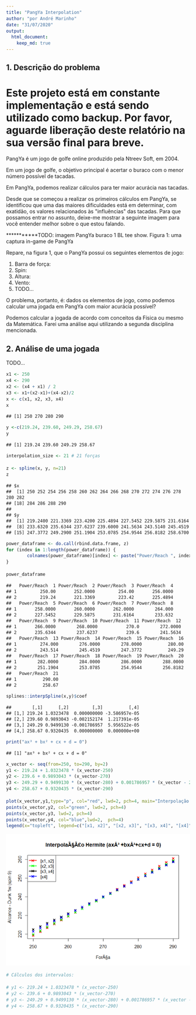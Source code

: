 ```yaml
---
title: "PangYa Interpolation"
author: "por André Marinho"
date: "31/07/2020"
output: 
  html_document:
    keep_md: true
---
```




## 1. Descrição do problema
# Este projeto está em constante implementação e está sendo utilizado como backup. Por favor, aguarde liberação deste relatório na sua versão final para breve.
PangYa é um jogo de golfe online produzido pela Ntreev Soft, em 2004.

Em um jogo de golfe, o objetivo principal é acertar o buraco com o menor número possível de tacadas.

Em PangYa, podemos realizar cálculos para ter maior acurácia nas tacadas.

Desde que se começou a realizar os primeiros cálculos em PangYa, se identificou que uma das maiores dificuldades está em determinar, com exatidão, os valores relacionados às "influências" das tacadas. Para que possamos entrar no assunto, deixe-me mostrar a seguinte imagem para você entender melhor sobre o que estou falando.

***********TODO: imagem PangYa buraco 1 BL tee show.
Figura 1: uma captura in-game de PangYa

Repare, na figura 1, que o PangYa possui os seguintes elementos de jogo:

1. Barra de força:
2. Spin:
3. Altura:
4. Vento:
5. TODO...

O problema, portanto, é: dados os elementos de jogo, como podemos calcular uma jogada em PangYa com maior acurácia possível?

Podemos calcular a jogada de acordo com conceitos da Física ou mesmo da Matemática. Farei uma análise aqui utilizando a segunda disciplina mencionada.

## 2. Análise de uma jogada
TODO...



```r
x1 <- 250
x4 <- 290
x2 <- (x4 + x1) / 2
x3 <- x1+(x2-x1)+(x4-x2)/2
x <- c(x1, x2, x3, x4)
x
```

```
## [1] 250 270 280 290
```

```r
y <-c(219.24, 239.60, 249.29, 258.67)
y
```

```
## [1] 219.24 239.60 249.29 258.67
```

```r
interpolation_size <- 21 # 21 forças

z <- spline(x, y, n=21)
z
```

```
## $x
##  [1] 250 252 254 256 258 260 262 264 266 268 270 272 274 276 278 280 282
## [18] 284 286 288 290
## 
## $y
##  [1] 219.2400 221.3369 223.4200 225.4894 227.5452 229.5875 231.6164
##  [8] 233.6320 235.6344 237.6237 239.6000 241.5634 243.5140 245.4519
## [15] 247.3772 249.2900 251.1904 253.0785 254.9544 256.8182 258.6700
```

```r
power_dataframe <- do.call(rbind.data.frame, z)
for (index in 1:length(power_dataframe)) {
        colnames(power_dataframe)[index] <- paste("Power/Reach ", index)
}

power_dataframe
```

```
##   Power/Reach  1 Power/Reach  2 Power/Reach  3 Power/Reach  4
## 1         250.00       252.0000         254.00       256.0000
## 2         219.24       221.3369         223.42       225.4894
##   Power/Reach  5 Power/Reach  6 Power/Reach  7 Power/Reach  8
## 1       258.0000       260.0000       262.0000        264.000
## 2       227.5452       229.5875       231.6164        233.632
##   Power/Reach  9 Power/Reach  10 Power/Reach  11 Power/Reach  12
## 1       266.0000        268.0000           270.0        272.0000
## 2       235.6344        237.6237           239.6        241.5634
##   Power/Reach  13 Power/Reach  14 Power/Reach  15 Power/Reach  16
## 1         274.000        276.0000        278.0000          280.00
## 2         243.514        245.4519        247.3772          249.29
##   Power/Reach  17 Power/Reach  18 Power/Reach  19 Power/Reach  20
## 1        282.0000        284.0000        286.0000        288.0000
## 2        251.1904        253.0785        254.9544        256.8182
##   Power/Reach  21
## 1          290.00
## 2          258.67
```

```r
splines::interpSpline(x,y)$coef
```

```
##        [,1]      [,2]         [,3]          [,4]
## [1,] 219.24 1.0323478  0.000000000 -3.586957e-05
## [2,] 239.60 0.9893043 -0.002152174  1.217391e-05
## [3,] 249.29 0.9499130 -0.001786957  5.956522e-05
## [4,] 258.67 0.9320435  0.000000000  0.000000e+00
```

```r
print("ax³ + bx² + cx + d = 0")
```

```
## [1] "ax³ + bx² + cx + d = 0"
```

```r
x_vector <- seq(from=250, to=290, by=2)
y1 <- 219.24 + 1.0323478 * (x_vector-250)
y2 <- 239.6 + 0.9893043 * (x_vector-270)
y3 <- 249.29 + 0.9499130 * (x_vector-280) + 0.001786957 * (x_vector - 280)^2
y4 <- 258.67 + 0.9320435 * (x_vector-290)

plot(x_vector,y1,type="p", col="red", lwd=2, pch=4, main="Interpolação Hermite (ax³ +bx²+cx+d = 0)", xlab="Força", ylab="Alcance - Dunk 1w (spin 9)")
points(x_vector,y2, col="green", lwd=2, pch=4)
points(x_vector,y3, lwd=2, pch=4)
points(x_vector,y4, col="blue",lwd=2,  pch=4)
legend(x="topleft", legend=c("[x1, x2]", "[x2, x3]", "[x3, x4]", "[x4]"), lty=1, lwd=2, col=c("red", "green", "black", "blue"), pch=4)
```

![](PangYa_Interpolation_files/figure-html/unnamed-chunk-1-1.png)<!-- -->

```r
# Cálculos dos intervalos:

# y1 <- 219.24 + 1.0323478 * (x_vector-250)
# y2 <- 239.6 + 0.9893043 * (x_vector-270)
# y3 <- 249.29 + 0.9499130 * (x_vector-280) + 0.001786957 * (x_vector - 280)^2
# y4 <- 258.67 + 0.9320435 * (x_vector-290)
```
